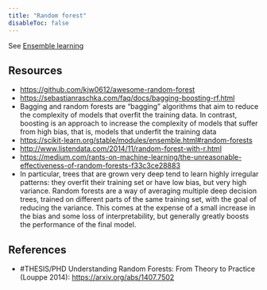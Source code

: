 ```yaml
---
title: "Random forest"
disableToc: false 
---
```


See [Ensemble learning](Ensemble%20learning.md)

## Resources
- https://github.com/kjw0612/awesome-random-forest
- https://sebastianraschka.com/faq/docs/bagging-boosting-rf.html
- Bagging and random forests are “bagging” algorithms that aim to reduce the complexity of models that overfit the training data. In contrast, boosting is an approach to increase the complexity of models that suffer from high bias, that is, models that underfit the training data
- https://scikit-learn.org/stable/modules/ensemble.html#random-forests
- http://www.listendata.com/2014/11/random-forest-with-r.html
- https://medium.com/rants-on-machine-learning/the-unreasonable-effectiveness-of-random-forests-f33c3ce28883
- In particular, trees that are grown very deep tend to learn highly irregular patterns: they overfit their training set or have low bias, but very high variance. Random forests are a way of averaging multiple deep decision trees, trained on different parts of the same training set, with the goal of reducing the variance. This comes at the expense of a small increase in the bias and some loss of interpretability, but generally greatly boosts the performance of the final model.


## References
- #THESIS/PHD Understanding Random Forests: From Theory to Practice (Louppe 2014): https://arxiv.org/abs/1407.7502
